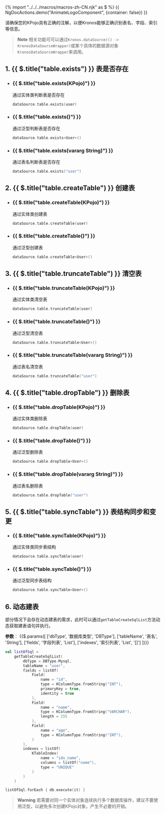 {% import "../../../macros/macros-zh-CN.njk" as $ %}
{{ NgDocActions.demo("AnimateLogoComponent", {container: false}) }}

请确保您的KPojo具有正确的注解，以便Kronos能够正确识别表名、字段、索引等信息。

> **Note**
> 相关功能可可以通过`Kronos.dataSource(() -> KronosDataSourceWrapper)`或某个具体的数据源对象`KronosDataSourceWrapper`来调用。

## 1. {{ $.title("table.exists") }} 表是否存在

- ### {{ $.title("table.exists(KPojo)") }}

  通过实体类判断表是否存在

  ```kotlin
  dataSource.table.exists(user)
  ```

- ### {{ $.title("table.exists<KPojo>()") }}

  通过泛型判断表是否存在

   ```kotlin
   dataSource.table.exists<User>()
   ```

- ### {{ $.title("table.exists(vararg String)") }}

  通过表名判断表是否存在

   ```kotlin
   dataSource.table.exists("user")
   ```

## 2. {{ $.title("table.createTable") }} 创建表

- ### {{ $.title("table.createTable(KPojo)") }}

  通过实体类创建表

   ```kotlin
   dataSource.table.createTable(user)
   ```

- ### {{ $.title("table.createTable<KPojo>()") }}

  通过泛型创建表

   ```kotlin
   dataSource.table.createTable<User>()
   ```

## 3. {{ $.title("table.truncateTable") }} 清空表

- ### {{ $.title("table.truncateTable(KPojo)") }}

  通过实体类清空表

   ```kotlin
   dataSource.table.truncateTable(user)
   ```

- ### {{ $.title("table.truncateTable<KPojo>()") }}

  通过泛型清空表

   ```kotlin
   dataSource.table.truncateTable<User>()
   ```

- ### {{ $.title("table.truncateTable(vararg String)") }}

  通过表名清空表

   ```kotlin
   dataSource.table.truncateTable("user")
   ```

## 4. {{ $.title("table.dropTable") }} 删除表

- ### {{ $.title("table.dropTable(KPojo)") }}

  通过实体类删除表

   ```kotlin
   dataSource.table.dropTable(user)
   ```

- ### {{ $.title("table.dropTable<KPojo>()") }}

  通过泛型删除表

    ```kotlin
    dataSource.table.dropTable<User>()
    ```

- ### {{ $.title("table.dropTable(vararg String)") }}

  通过表名删除表

    ```kotlin
    dataSource.table.dropTable("user")
    ```

## 5. {{ $.title("table.syncTable") }} 表结构同步和变更

- ### {{ $.title("table.syncTable(KPojo)") }}

  通过实体类同步表结构

   ```kotlin
   dataSource.table.syncTable(user)
   ```

- ### {{ $.title("table.syncTable<KPojo>()") }}

  通过泛型同步表结构

     ```kotlin
     dataSource.table.syncTable<User>()
     ```

## 6. 动态建表

部分情况下会存在动态建表的需求，此时可以通过`getTableCreateSqlList`方法动态获取建表语句并执行。

**参数**：
{{$.params([
  ['dbType', '数据库类型', 'DBType'],
  ['tableName', '表名', 'String'],
  ['fields', '字段列表', 'List<Field>'],
  ['indexes', '索引列表', 'List<KTableIndex>', '[]']
])}}

```kotlin name="demo" icon="kotlin" {2,31}
val listOfSql =
    getTableCreateSqlList(
        dbType = DBType.Mysql,
        tableName = "user",
        fields = listOf(
            Field(
                name = "id",
                type = KColumnType.fromString("INT"),
                primaryKey = true,
                identity = true
            ),
            Field(
                name = "name",
                type = KColumnType.fromString("VARCHAR"),
                length = 255
            ),
            Field(
                name = "age",
                type = KColumnType.fromString("INT"),
            )
        ),
        indexes = listOf(
            KTableIndex(
                name = "idx_name",
                columns = listOf("name"),
                type = "UNIQUE"
            )
        )
    )

listOfSql.forEach { db.execute(it) }
```

> **Warning**
> 若需要对同一个实体对象连续执行多个数据库操作，建议不要使用泛型，以避免多次创建KPojo对象，产生不必要的开销。
